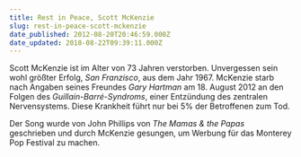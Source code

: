 ```yaml
---
title: Rest in Peace, Scott McKenzie
slug: rest-in-peace-scott-mckenzie
date_published: 2012-08-20T20:46:59.000Z
date_updated: 2018-08-22T09:39:11.000Z
---
```


Scott McKenzie ist im Alter von 73 Jahren verstorben. Unvergessen sein wohl größter Erfolg, *San Franzisco*, aus dem Jahr 1967. McKenzie starb nach Angaben seines Freundes *Gary Hartman* am 18. August 2012 an den Folgen des *Guillain-Barré-Syndroms*, einer Entzündung des zentralen Nervensystems. Diese Krankheit führt nur bei 5% der Betroffenen zum Tod.

Der Song wurde von John Phillips von *The Mamas & the Papas* geschrieben und durch McKenzie gesungen, um Werbung für das Monterey Pop Festival zu machen.

